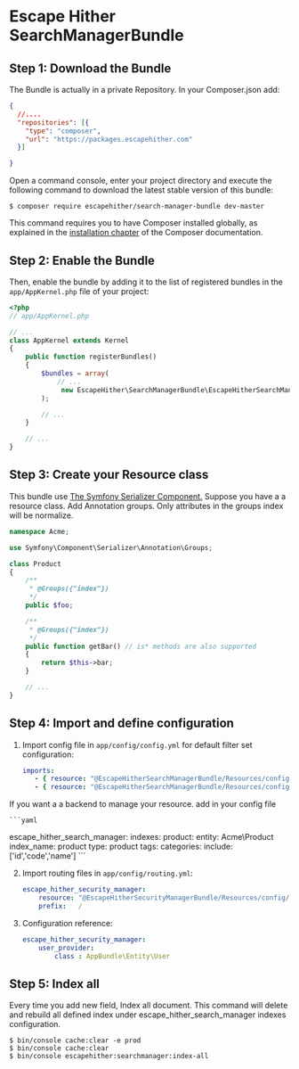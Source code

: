 Escape Hither SearchManagerBundle
===============================

Step 1: Download the Bundle
---------------------------
The Bundle is actually in a private Repository.
In your Composer.json add:
```json
{
  //....
  "repositories": [{
    "type": "composer",
    "url": "https://packages.escapehither.com"
  }]

}
```
Open a command console, enter your project directory and execute the
following command to download the latest stable version of this bundle:

```console
$ composer require escapehither/search-manager-bundle dev-master
```

This command requires you to have Composer installed globally, as explained
in the [installation chapter](https://getcomposer.org/doc/00-intro.md)
of the Composer documentation.

Step 2: Enable the Bundle
-------------------------

Then, enable the bundle by adding it to the list of registered bundles
in the `app/AppKernel.php` file of your project:

```php
<?php
// app/AppKernel.php

// ...
class AppKernel extends Kernel
{
    public function registerBundles()
    {
        $bundles = array(
            // ...
             new EscapeHither\SearchManagerBundle\EscapeHitherSearchManagerBundle(),
        );

        // ...
    }

    // ...
}
```

Step 3: Create your Resource class
-------------------------
This bundle use [The Symfony Serializer Component.](https://symfony.com/doc/current/components/serializer.html)
Suppose you have a a resource class. Add Annotation groups.
Only attributes in the groups index will be normalize.



```php
namespace Acme;

use Symfony\Component\Serializer\Annotation\Groups;

class Product
{
    /**
     * @Groups({"index"})
     */
    public $foo;

    /**
     * @Groups({"index"})
     */
    public function getBar() // is* methods are also supported
    {
        return $this->bar;
    }

    // ...
}
```

Step 4: Import and define configuration
-------------------------

1. Import config file in `app/config/config.yml` for default filter set configuration:

    ```yaml
    imports:
       - { resource: "@EscapeHitherSearchManagerBundle/Resources/config/services.yml" }
       - { resource: "@EscapeHitherSearchManagerBundle/Resources/config/config.yml" }
    ```
 If you want a a backend to manage your resource. add in your config file

    ```yaml
   escape_hither_search_manager:
       indexes:
           product:
               entity: Acme\Product
               index_name: product
               type: product
               tags:
                   categories:
                       include: ['id','code','name']
    ```

2. Import routing files in `app/config/routing.yml`:

    ```yaml
    escape_hither_security_manager:
        resource: "@EscapeHitherSecurityManagerBundle/Resources/config/routing.yml"
        prefix:   /
    ```

3. Configuration reference:

    ```yaml
    escape_hither_security_manager:
        user_provider:
            class : AppBundle\Entity\User
    ```
Step 5:  Index all
-------------------------
Every time you add new field, Index all document. This command will delete and rebuild all defined index under escape_hither_search_manager indexes configuration.
```console
$ bin/console cache:clear -e prod
$ bin/console cache:clear
$ bin/console escapehither:searchmanager:index-all
```